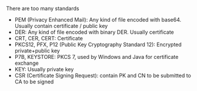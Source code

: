 There are too many standards

- PEM (Privacy Enhanced Mail): Any kind of file encoded with base64. Usually contain certificate / public key
- DER: Any kind of file encoded with binary DER. Usually certificate
- CRT, CER, CERT: Certificate
- PKCS12, PFX, P12 (Public Key Cryptography Standard 12): Encrypted private+public key
- P7B, KEYSTORE: PKCS 7, used by Windows and Java for certificate exchange
- KEY: Usually private key
- CSR (Certificate Signing Request): contain PK and CN to be submitted to CA to be signed
